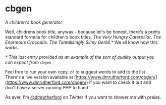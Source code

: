 # cbgen

*A children's book generator*

Well, childrens book *title*, anyway - because let's be honest, there's a pretty standard formula for children's book titles. *The Very Hungry Caterpillar*. *The Enormous Crocodile*. *The Tantalisingly Slimy Gerbil*.* We all know how this works.

*\* This last entry provided as an example of the sort of quality output you can expect from* `cbgen`

Feel free to run your own copy, or to suggest words to add to the list. There's a live version available at [https://www.dmrutherford.com/cbgen/](https://www.dmrutherford.com/cbgen/) if you want to check it out and don't have a server running PHP to hand.

As ever, I'm [@dmrutherford](https://twitter.com/dmrutherford) on Twitter if you want to shower me with praise.
